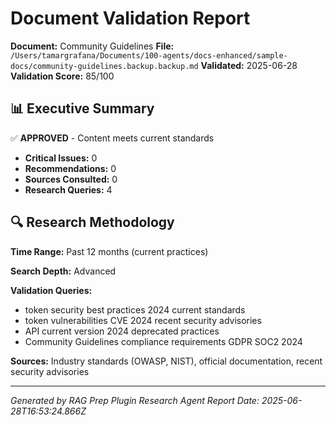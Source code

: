 # Document Validation Report

**Document:** Community Guidelines
**File:** `/Users/tamargrafana/Documents/100-agents/docs-enhanced/sample-docs/community-guidelines.backup.backup.md`
**Validated:** 2025-06-28
**Validation Score:** 85/100

## 📊 Executive Summary

✅ **APPROVED** - Content meets current standards

- **Critical Issues:** 0
- **Recommendations:** 0
- **Sources Consulted:** 0
- **Research Queries:** 4

## 🔍 Research Methodology

**Time Range:** Past 12 months (current practices)

**Search Depth:** Advanced

**Validation Queries:**
- token security best practices 2024 current standards
- token vulnerabilities CVE 2024 recent security advisories
- API current version 2024 deprecated practices
- Community Guidelines compliance requirements GDPR SOC2 2024

**Sources:** Industry standards (OWASP, NIST), official documentation, recent security advisories

---

*Generated by RAG Prep Plugin Research Agent*
*Report Date: 2025-06-28T16:53:24.866Z*
